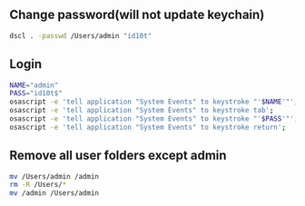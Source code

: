 ## Change password(will not update keychain)

```bash
dscl . -passwd /Users/admin "id10t"
```

## Login

```bash
NAME="admin"
PASS="id10t$"
osascript -e 'tell application "System Events" to keystroke "'$NAME'"';
osascript -e 'tell application "System Events" to keystroke tab';
osascript -e 'tell application "System Events" to keystroke "'$PASS'"';
osascript -e 'tell application "System Events" to keystroke return';
```

## Remove all user folders except admin

```bash
mv /Users/admin /admin
rm -R /Users/*
mv /admin /Users/admin
```